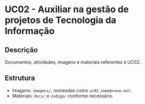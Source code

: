 # UC02 - Auxiliar na gestão de projetos de Tecnologia da Informação

## Descrição
Documentos, atividades, imagens e materiais referentes à UC02.

## Estrutura
- Imagens: `imagens/`, nomeadas como `uc02_nomebreve.ext`.
- Materiais: `docs/` e `codigo/` conforme necessário.

